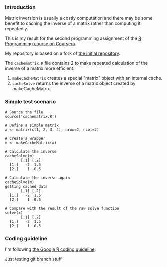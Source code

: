 ### Introduction

Matrix inversion is usually a costly computation and there may be some
benefit to caching the inverse of a matrix rather than computing it
repeatedly.

This is my result for the second programming assignment of the 
[R Programming course on Coursera](https://class.coursera.org/rprog-008).

My repository is based on a fork of 
[the initial repository](https://github.com/rdpeng/ProgrammingAssignment2).

The `cachematrix.R` file contains 2 to make repeated calculation of the 
inverse of a matrix more efficient:

1. `makeCacheMatrix` creates a special "matrix" object with an internal cache.
2. `cacheSolve` returns the inverse of a matrix object created by makeCacheMatrix.

### Simple test scenario

    # Source the file
    source('cachematrix.R')
    
    # Define a simple matrix
    x <- matrix(c(1, 2, 3, 4), nrow=2, ncol=2)

    # Create a wrapper
    m <- makeCacheMatrix(x)

    # Calculate the inverse
    cacheSolve(m)
           [,1] [,2]
      [1,]   -2  1.5
      [2,]    1 -0.5
  
    # Calculate the inverse again
    cacheSolve(m)
    getting cached data
           [,1] [,2]
      [1,]   -2  1.5
      [2,]    1 -0.5
    
    # Compare with the result of the raw solve function
    solve(x)
           [,1] [,2]
      [1,]   -2  1.5
      [2,]    1 -0.5


### Coding guideline

I'm following 
  [the Google R coding guideline](https://google-styleguide.googlecode.com/svn/trunk/Rguide.xml).

Just testing git branch stuff
